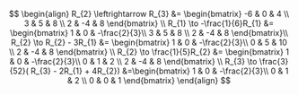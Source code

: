 $$
\begin{align}
R_{2} \leftrightarrow  R_{3} &= \begin{bmatrix}
-6 & 0 & 4 \\
3 & 5 & 8 \\
2 & -4 & 8
\end{bmatrix} \\
R_{1} \to -\frac{1}{6}R_{1} &= \begin{bmatrix}
1 & 0 & -\frac{2}{3}\\
3 & 5 & 8 \\
2 & -4 & 8
\end{bmatrix}\\ 
R_{2} \to R_{2} - 3R_{1} &= \begin{bmatrix}
1 & 0 & -\frac{2}{3}\\
0 & 5 & 10 \\
2 & -4 & 8
\end{bmatrix} \\
R_{2} \to \frac{1}{5}R_{2} &= \begin{bmatrix}
1 & 0 & -\frac{2}{3}\\
0 & 1 & 2 \\
2 & -4 & 8
\end{bmatrix} \\
R_{3} \to \frac{3}{52}( R_{3} - 2R_{1} + 4R_{2}) &=\begin{bmatrix}
1 & 0 & -\frac{2}{3}\\
0 & 1 & 2 \\
0 & 0 & 1
\end{bmatrix}
\end{align}
$$